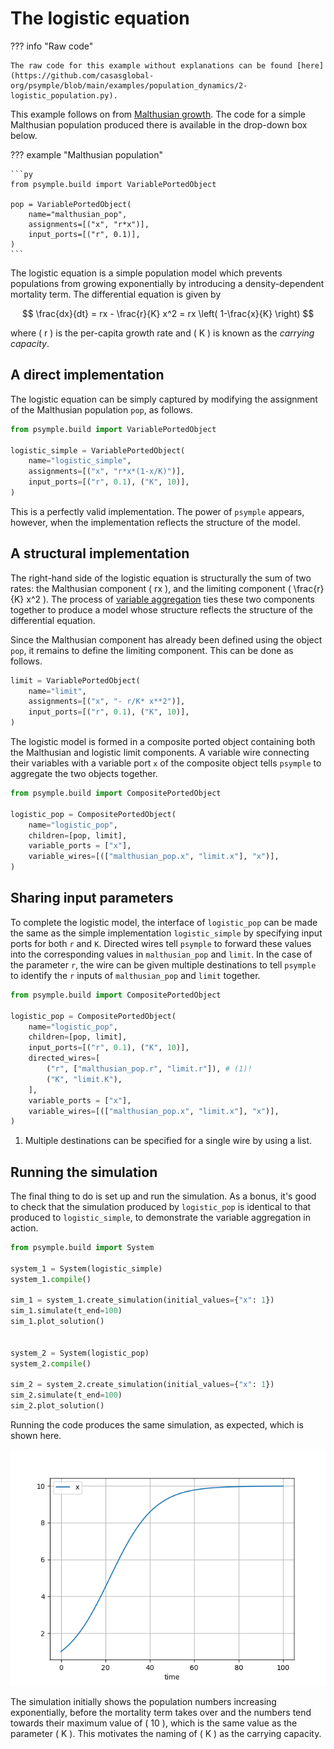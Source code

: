 # The logistic equation

??? info "Raw code"

    The raw code for this example without explanations can be found [here](https://github.com/casasglobal-org/psymple/blob/main/examples/population_dynamics/2-logistic_population.py).

This example follows on from [Malthusian growth](malthusian_population.md). The code for a simple Malthusian population produced there is available in the drop-down box below.

??? example "Malthusian population"

    ```py
    from psymple.build import VariablePortedObject

    pop = VariablePortedObject(
        name="malthusian_pop",
        assignments=[("x", "r*x")],
        input_ports=[("r", 0.1)],
    )
    ```

The logistic equation is a simple population model which prevents populations from growing exponentially by introducing a density-dependent mortality term. The differential equation is given by 

$$ 
\frac{dx}{dt} = rx - \frac{r}{K} x^2 = rx \left( 1-\frac{x}{K} \right)
$$ 

where \( r \) is the per-capita growth rate and \( K \) is known as the *carrying capacity*. 

## A direct implementation 

The logistic equation can be simply captured by modifying the assignment of the Malthusian population `pop`, as follows.

```py
from psymple.build import VariablePortedObject

logistic_simple = VariablePortedObject(
    name="logistic_simple",
    assignments=[("x", "r*x*(1-x/K)")],
    input_ports=[("r", 0.1), ("K", 10)],
)
```

This is a perfectly valid implementation. The power of `psymple` appears, however, when the implementation reflects the structure of the model.

## A structural implementation

The right-hand side of the logistic equation is structurally the sum of two rates: the Malthusian component \( rx \), and the limiting component \( \frac{r}{K} x^2 \). The process of [variable aggregation](../../mathematics/variable_aggregation.md) ties these two components together to produce a model whose structure reflects the structure of the differential equation. 

Since the Malthusian component has already been defined using the object `pop`, it remains to define the limiting component. This can be done as follows.

```py
limit = VariablePortedObject(
    name="limit",
    assignments=[("x", "- r/K* x**2")],
    input_ports=[("r", 0.1), ("K", 10)],
)
```

The logistic model is formed in a composite ported object containing both the Malthusian and logistic limit components. A variable wire connecting their variables with a variable port `x` of the composite object tells `psymple` to aggregate the two objects together.

```py
from psymple.build import CompositePortedObject

logistic_pop = CompositePortedObject(
    name="logistic_pop",
    children=[pop, limit],
    variable_ports = ["x"],
    variable_wires=[(["malthusian_pop.x", "limit.x"], "x")],
)
```

## Sharing input parameters

To complete the logistic model, the interface of `logistic_pop` can be made the same as the simple implementation `logistic_simple` by specifying input ports for both `r` and `K`. Directed wires tell `psymple` to forward these values into the corresponding values in `malthusian_pop` and `limit`. In the case of the parameter `r`, the wire can be given multiple destinations to tell `psymple` to identify the `r` inputs of `malthusian_pop` and `limit` together.

```py
from psymple.build import CompositePortedObject

logistic_pop = CompositePortedObject(
    name="logistic_pop",
    children=[pop, limit],
    input_ports=[("r", 0.1), ("K", 10)],
    directed_wires=[
        ("r", ["malthusian_pop.r", "limit.r"]), # (1)!
        ("K", "limit.K"),
    ],
    variable_ports = ["x"],
    variable_wires=[(["malthusian_pop.x", "limit.x"], "x")],
)
```

1. Multiple destinations can be specified for a single wire by using a list.

## Running the simulation

The final thing to do is set up and run the simulation. As a bonus, it's good to check that the simulation produced by `logistic_pop` is identical to that produced to `logistic_simple`, to demonstrate the variable aggregation in action.

```py
from psymple.build import System

system_1 = System(logistic_simple)
system_1.compile()

sim_1 = system_1.create_simulation(initial_values={"x": 1})
sim_1.simulate(t_end=100)
sim_1.plot_solution()


system_2 = System(logistic_pop)
system_2.compile()

sim_2 = system_2.create_simulation(initial_values={"x": 1})
sim_2.simulate(t_end=100)
sim_2.plot_solution()
```

Running the code produces the same simulation, as expected, which is shown here. 

![Logistic simulation](../figures/logistic_equation.png)

The simulation initially shows the population numbers increasing exponentially, before the mortality term takes over and the numbers tend towards their maximum value of \( 10 \), which is the same value as the parameter \( K \). This motivates the naming of \( K \) as the carrying capacity.